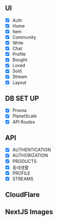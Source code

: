 ## UI
- [x] Auth
- [x] Home
- [x] Item
- [x] Community
- [x] Write
- [x] Chat
- [x] Profile
- [x] Bought
- [x] Loved
- [x] Sold
- [x] Stream
- [x] Layout

## DB SET UP
- [x] Prisma
- [x] PlanetScale
- [x] API Routes

## API
- [x] AUTHENTICATION
- [x] AUTHORIZATION
- [x] PRODUCTS
- [x] 동네생활
- [x] PROFILE
- [x] STREAMS

## CloudFlare

## NextJS Images